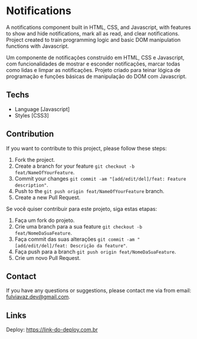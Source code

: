 # Notifications
A notifications component built in HTML, CSS, and Javascript,
with features to show and hide notifications, mark all as read, and clear notifications.
Project created to train programming logic and basic DOM manipulation functions with Javascript.

Um componente de notificações construído em HTML, CSS e Javascript, 
com funcionalidades de mostrar e esconder notificações, marcar todas como lidas e limpar as notificações. 
Projeto criado para teinar lógica de programação e funções básicas de manipulação do DOM com Javascript.


## Techs

- Language [Javascript]
- Styles [CSS3]


## Contribution 

If you want to contribute to this project, please follow these steps:

1. Fork the project.
2. Create a branch for your feature `git checkout -b feat/NameOfYourFeature`.
3. Commit your changes `git commit -am "[add/edit/del]/feat: Feature description"`.
4. Push to the `git push origin feat/NameOfYourFeature` branch.
5. Create a new Pull Request.
   
Se você quiser contribuir para este projeto, siga estas etapas:

1. Faça um fork do projeto.
2. Crie uma branch para a sua feature `git checkout -b feat/NomeDaSuaFeature`.
3. Faça commit das suas alterações `git commit -am "[add/edit/del]/feat: Descrição da feature"`.
4. Faça push para a branch `git push origin feat/NomeDaSuaFeature`.
5. Crie um novo Pull Request.


## Contact

If you have any questions or suggestions, please contact me via
from email: [fulviavaz.dev@gmail.com](mailto:fulviavaz.dev@gmail.com).

## Links
Deploy: https://link-do-deploy.com.br
